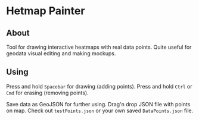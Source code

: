 # Hetmap Painter #
## About ##
Tool for drawing interactive heatmaps with real data points. Quite useful for geodata visual editing and making mockups.

## Using ##
Press and hold `Spacebar` for drawing (adding points).
Press and hold `Ctrl` or `Cmd` for erasing (removing points).

Save data as GeoJSON for further using.
Drag'n drop JSON file with points on map.
Check out `testPoints.json` or your own saved `DataPoints.json` file.
